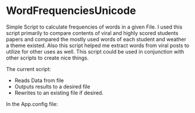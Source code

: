 # WordFrequenciesUnicode
Simple Script to calculate frequencies of words in a given File. 
I used this script primarily to compare contents of viral and highly scored students papers and compared the mostly used words of each student and weather a theme existed. Also this script helped me extract words from viral posts to utilize for other uses as well. This script could be used in conjunction with other scripts to create nice things.


The current script:
- Reads Data from file
- Outputs results to a desired file
- Rewrites to an existing file if desired.

In the App.config file:
<code>    
    <add key="rewrite" value="1" />
    <add key="storePath" value="C:\Users\Ibrahim\My Documents\" />
    <add key="fileName" value="WriteCounts.txt" />
    <add key="sourceFilePath" value="C:\Users\Ibrahim\My Documents\" />
    <add key="sourceFileName" value="SourceFile.txt" />
</code>
